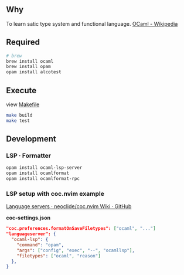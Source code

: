 ## Why

To learn satic type system and functional language.
[OCaml - Wikipedia](https://en.wikipedia.org/wiki/OCaml)

## Required

```bash
# brew
brew install ocaml
brew install opam
opam install alcotest
```

## Execute

view [Makefile](./Makefile)

```bash
make build
make test
```

## Development

### LSP · Formatter

```bash
opam install ocaml-lsp-server
opam install ocamlformat
opam install ocamlformat-rpc
```

### LSP setup with coc.nvim example

[Language servers · neoclide/coc.nvim Wiki · GitHub](https://github.com/neoclide/coc.nvim/wiki/Language-servers#ocaml-and-reasonml)

**coc-settings.json**

```json:coc-settings.json
"coc.preferences.formatOnSaveFiletypes": ["ocaml", "..."]
"languageserver": {
  "ocaml-lsp": {
    "command": "opam",
    "args": ["config", "exec", "--", "ocamllsp"],
    "filetypes": ["ocaml", "reason"]
  },
}
```
